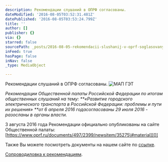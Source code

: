 ```yaml
---
description: Рекомендации слушаний в ОПРФ согласованы.
dateModified: '2016-08-05T03:52:31.481Z'
datePublished: '2016-08-05T03:53:24.799Z'
title: ''
author: []
publisher: {}
via: {}
starred: false
sourcePath: _posts/2016-08-05-rekomendacii-slushanij-v-oprf-soglasovany.md
inFeed: true
hasPage: false
inNav: false
_type: MediaObject

---
```

Рекомендации слушаний в ОПРФ согласованы.
![МАП ГЭТ](https://the-grid-user-content.s3-us-west-2.amazonaws.com/e5a08604-8a7d-4d2d-b4ce-1ef043aa8384.png)

_Рекомендации Общественной палаты Российской Федерации по итогам общественных слушаний на тему: **«Развитие городского электрического транспорта в Российской Федерации: проблемы и пути их решения» **от 6 апреля 2016 годасогласованы 29 июля 2016 - разосланы в органы власти._

3 августа 2016 года Рекомендации официально опубликованы на сайте Общественной палаты:  
[https://www.oprf.ru/documents/497/2399/newsitem/35275\#material][0]

Также Вы можете посмотреть документы на нашем сайте по [ссылке][1].

[Сопроводиловка к рекомендациям][2]. 

[0]: https://www.oprf.ru/documents/497/2399/newsitem/35275#material
[1]: http://www.mapget.ru/uploads/%D0%9E%D0%B1%D1%89%D0%B5%D1%81%D1%82%D0%B2%D0%B5%D0%BD%D0%BD%D0%B0%D1%8F%20%D0%BF%D0%B0%D0%BB%D0%B0%D1%82%D0%B0/rekomen_electrotransport06042016.docx
[2]: http://www.mapget.ru/uploads/%D0%9E%D0%B1%D1%89%D0%B5%D1%81%D1%82%D0%B2%D0%B5%D0%BD%D0%BD%D0%B0%D1%8F%20%D0%BF%D0%B0%D0%BB%D0%B0%D1%82%D0%B0/%D0%A1%D0%BE%D0%BF%D1%80%D0%BE%D0%B2%D0%BE%D0%B4%D0%B8%D0%BB%D0%BE%D0%B2%D0%BA%D0%B0%20%D0%BD%D0%B0%20%D0%BE%D1%82%D0%BF%D1%80%D0%B0%D0%B2%D0%BA%D1%83%20%D1%80%D0%B5%D0%BA%D0%BE%D0%BC%D0%B5%D0%BD%D0%B4%D0%B0%D1%86%D0%B8%D0%B9%20%D1%81%20%D0%BD%D0%BE%D0%BC%D0%B5%D1%80%D0%BE%D0%BC%20%D0%BF%D0%BE%20%D0%B3%D0%BE%D1%80.pdf